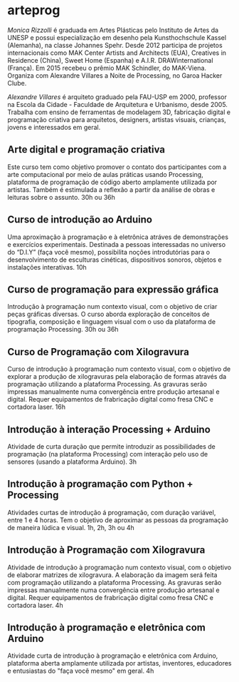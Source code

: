 # arteprog

*Monica Rizzolli* é graduada em Artes Plásticas pelo Instituto de Artes da UNESP e possui especialização em desenho pela Kunsthochschule Kassel (Alemanha), na classe Johannes Spehr. Desde 2012 participa de projetos internacionais como MAK Center Artists and Architects (EUA), Creatives in Residence (China), Sweet Home (Espanha) e A.I.R. DRAWinternational (França). Em 2015 recebeu o prêmio MAK Schindler, do MAK-Viena. Organiza com Alexandre Villares a Noite de Processing, no Garoa Hacker Clube.

*Alexandre Villares* é arquiteto graduado pela FAU-USP em 2000, professor na Escola da Cidade - Faculdade de Arquitetura e Urbanismo, desde 2005. Trabalha com ensino de ferramentas de modelagem 3D, fabricação digital e programação criativa para arquitetos, designers, artistas visuais, crianças, jovens e interessados em geral.
	
## Arte digital e programação criativa

Este curso tem como objetivo promover o contato dos participantes com a arte computacional por meio de aulas práticas usando Processing, plataforma de programação de código aberto amplamente utilizada por artistas. Também é estimulada a reflexão a partir da análise de obras e leituras sobre o assunto. 30h ou 36h

## Curso de introdução ao Arduino

Uma aproximação à programação e à eletrônica atráves de demonstrações e exercícios experimentais. Destinada a pessoas interessadas no universo do “D.I.Y” (faça você mesmo), possibilita noções introdutórias para o desenvolvimento de esculturas cinéticas, dispositivos sonoros, objetos e instalações interativas. 10h

## Curso de programação para expressão gráfica

Introdução à programação num contexto visual, com o objetivo de criar peças gráficas diversas. O curso aborda exploração de conceitos de tipografia, composição e linguagem visual com o uso da plataforma de programação Processing. 30h ou 36h

## Curso de Programação com Xilogravura

Curso de introdução à programação num contexto visual, com o objetivo de explorar a produção de xilogravuras pela elaboração de formas através da programação utilizando a plataforma Processing. As gravuras serão impressas manualmente numa convergência entre produção artesanal e digital.
Requer equipamentos de frabricação digital como fresa CNC e cortadora laser. 16h

## Introdução à interação Processing + Arduino

Atividade de curta duração que permite introduzir as possibilidades de programação (na plataforma Processing) com interação pelo uso de sensores (usando a plataforma Arduino). 3h


## Introdução à programação com Python + Processing

Atividades curtas de introdução á programação, com duração variável, entre 1 e 4 horas. Tem o objetivo de aproximar as pessoas da programação de maneira lúdica e visual. 1h, 2h, 3h ou 4h

## Introdução à Programação com Xilogravura

Atividade de introdução à programação num contexto visual, com o objetivo de elaborar matrizes de xilogravura. A elaboração da imagem será feita com programação utilizando a plataforma Processing. As gravuras serão impressas manualmente numa convergência entre produção artesanal e digital.
Requer equipamentos de frabricação digital como fresa CNC e cortadora laser. 4h

## Introdução à programação e eletrônica com Arduino

Atividade curta de introdução à programação e eletrônica com Arduino, plataforma aberta amplamente utilizada por artistas, inventores, educadores e entusiastas do "faça você mesmo" em geral. 4h
